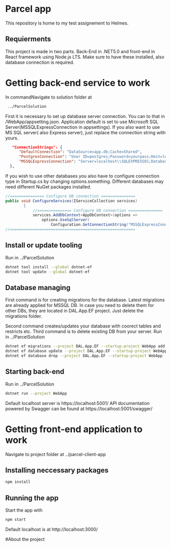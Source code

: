 # Parcel app

This repository is home to my test assignement to Helmes.

## Requierments

This project is made in two parts. Back-End in .NET5.0 and front-end in React framework using Node.js LTS. Make sure to have these installed, also database connection is required.

# Getting back-end service to work

In commandNavigate to solution folder at

```bash
 ../ParcelSolution
```

First it is necessary to set up database server connection. You can to that in /WebApp/appsetting.json.
Application default is set to use Microsoft SQL Server(MSSQLExpressConnection in appsettings). If you also want to use MS SQL server( also Express server),
 just replace the connection string with yours.

```json
   "ConnectionStrings": {
      "DefaultConnection": "DataSource=app.db;Cache=Shared",
      "PostgresConnection": "User ID=postgres;Password=yourpass;Host=localhost;Port=5432;Database=parcel;Pooling=true;",
      "MSSQLExpressConnection": "Server=localhost\\SQLEXPRESS01;Database=parcel;Trusted_Connection=True;"
  },
```
If you wish to use other databases you also have to configure connection type in Startup.cs by changing options.something.
Different databases may need different NuGet packages installed.

```c#
//=============== Configure DB connection ===============
public void ConfigureServices(IServiceCollection services)
        {
            //=============== Configure DB connection ===============
            services.AddDbContext<AppDbContext>(options =>
                options.UseSqlServer(
                    Configuration.GetConnectionString("MSSQLExpressConnection")));
//=======================================================
```
## Install or update tooling
Run in ../ParcelSolution
```bash
dotnet tool install --global dotnet-ef
dotnet tool update --global dotnet-ef
```

## Database managing
First command is for creating migrations for the database. Latest migrations are already applied for MSSQL DB. 
In case you need to delete them for other DBs, they are located in DAL.App.EF project. Just delete the migrations folder.

Second command creates/updates your database with coorect tables and restricts etc.
Third command is to delete existing DB from your server.
Run in ../ParcelSolution

```bash
dotnet ef migrations --project DAL.App.EF --startup-project WebApp add InitialDbCreation 
dotnet ef database update --project DAL.App.EF --startup-project WebApp
dotnet ef database drop --project DAL.App.EF --startup-project WebApp
```

## Starting back-end 
Run in ../ParcelSolution

```bash
dotnet run --project WebApp
```

Default localhost server is https://localhost:5001/
API documentation powered by Swagger can be found at https://localhost:5001/swagger/

# Getting front-end application to work

Navigate to project folder at ../parcel-client-app

## Installing neccessary packages

```bash
npm install
```

## Running the app
Start the app with

```bash
npm start
```

Default localhost is at http://localhost:3000/

#About the project